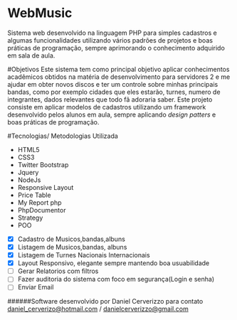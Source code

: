 # WebMusic
Sistema web desenvolvido na linguagem PHP para simples cadastros e algumas funcionalidades utilizando vários padrões de projetos e boas práticas de programação, sempre aprimorando o conhecimento adquirido em sala de aula.

#Objetivos
Este sistema tem como principal objetivo aplicar conhecimentos acadêmicos obtidos na matéria
de desenvolvimento para servidores 2 e me ajudar em obter novos discos e ter um controle sobre minhas principais bandas, como por exemplo cidades que eles estarão, turnes, numero de integrantes, dados relevantes que todo fã adoraria saber. 
  Este projeto consiste em aplicar modelos de cadastros utilizando um framework desenvolvido pelos alunos em aula, sempre aplicando *design patters* e boas práticas de programação.

#Tecnologias/ Metodologias Utilizada
- HTML5
- CSS3
- Twitter Bootstrap
- Jquery
- NodeJs
- Responsive Layout
- Price Table
- My Report php
- PhpDocumentor
- Strategy
- POO

- [x] Cadastro de Musicos,bandas,albuns 
- [x] Listagem de Musicos,bandas, albuns
- [x] Listagem de Turnes Nacionais Internacionais
- [x] Layout Responsivo, elegante sempre mantendo boa usuabilidade
- [ ] Gerar Relatorios com filtros
- [ ] Fazer auditoria do sistema com foco em segurança(Login e senha)
- [ ] Enviar Email

######Software desenvolvido por Daniel Cerverizzo para contato daniel_cerverizo@hotmail.com / danielcerverizzo@gmail.com
